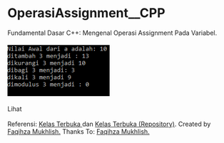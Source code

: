 # OperasiAssignment__CPP
Fundamental Dasar C++: Mengenal Operasi Assignment Pada Variabel.<br><br>
<img src="https://github.com/RizkyKhapidsyah/OperasiAssignment__CPP/blob/master/results/Capture.PNG"><br><br>
Lihat <a href="https://github.com/RizkyKhapidsyah/OperasiAssignment__CPP/blob/master/Source.cpp"></a><br><br>
Referensi: <a href="https://www.youtube.com/user/faqihzamukhlish"> Kelas Terbuka </a> dan <a href="https://github.com/kelasterbuka"> Kelas Terbuka (Repository)</a>. Created by <a href="https://github.com/faqihza">Faqihza Mukhlish.</a> Thanks To: <a href="https://www.youtube.com/channel/UCRGHjysoCemh4y7tCJQs30w/about">Faqihza Mukhlish.</a>
